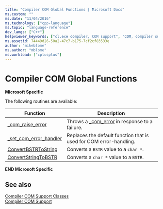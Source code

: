 ```yaml
---
title: "Compiler COM Global Functions | Microsoft Docs"
ms.custom: ""
ms.date: "11/04/2016"
ms.technology: ["cpp-language"]
ms.topic: "language-reference"
dev_langs: ["C++"]
helpviewer_keywords: ["cl.exe compiler, COM support", "COM, compiler support"]
ms.assetid: 74449d26-50a2-47c7-b175-7cf2cf83533e
author: "mikeblome"
ms.author: "mblome"
ms.workload: ["cplusplus"]
---
```

# Compiler COM Global Functions
**Microsoft Specific**  
  
 The following routines are available:  
  
|Function|Description|  
|--------------|-----------------|  
|[_com_raise_error](../cpp/com-raise-error.md)|Throws a [_com_error](../cpp/com-error-class.md) in response to a failure.|  
|[_set_com_error_handler](../cpp/set-com-error-handler.md)|Replaces the default function that is used for COM error-handling.|  
|[ConvertBSTRToString](../cpp/convertbstrtostring.md)|Converts a `BSTR` value to a `char *`.|  
|[ConvertStringToBSTR](../cpp/convertstringtobstr.md)|Converts a `char *` value to a `BSTR`.|  
  
**END Microsoft Specific**  
  
## See also  
 [Compiler COM Support Classes](../cpp/compiler-com-support-classes.md)   
 [Compiler COM Support](../cpp/compiler-com-support.md)